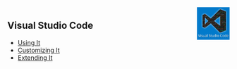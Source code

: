 <img align='right' height=74 src='../public/vscode.jpg'>

## Visual Studio Code

* [Using It](./1_using/)
* [Customizing It](./2_customizing/)
* [Extending It](./3_extending/)